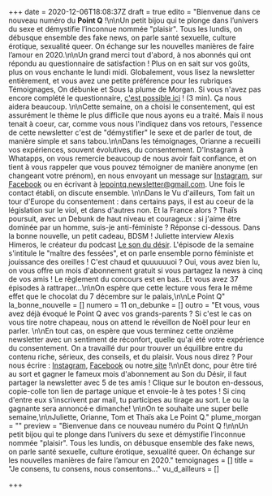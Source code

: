 +++
date = 2020-12-06T18:08:37Z
draft = true
edito = "Bienvenue dans ce nouveau numéro du **Point Q** !\n\nUn petit bijou qui te plonge dans l’univers du sexe et démystifie l’inconnue nommée \"plaisir\". Tous les lundis, on débusque ensemble des fake news, on parle santé sexuelle, culture érotique, sexualité queer. On échange sur les nouvelles manières de faire l’amour en 2020.\n\nUn grand merci tout d'abord, à nos abonnés qui ont répondu au questionnaire de satisfaction ! Plus on en sait sur vos goûts, plus on vous enchante le lundi midi. Globalement, vous lisez la newsletter entièrement, et vous avez une petite préférence pour les rubriques Témoignages, On débunke et Sous la plume de Morgan. Si vous n'avez pas encore complété le questionnaire, [c'est possible ici](https://docs.google.com/forms/d/1KKC3Fpw3pIBnjZ30VJOFNyYQhFS8vS9EFlfF8SSvENc/edit?fbclid=IwAR3PWGmBxLckeEhDhMA2kggf3AzKZdHtZji1kvQ6MSJAyLFI5sGry0WeqYs#response=ACYDBNg_2Sx30uv5sgHItzR3My9AxNHvc5Q-4zDYx2vGDqAIq-3OcinobAi4oaDr0h_eZAk) ! (3 min). Ça nous aidera beaucoup. \n\nCette semaine, on a choisi le consentement, qui est assurément le thème le plus difficile que nous ayons eu a traité. Mais il nous tenait à coeur, car, comme vous nous l'indiquez dans vos retours, l'essence de cette newsletter c'est de \"démystifier\" le sexe et de parler de tout, de manière simple et sans tabou.\n\nDans les témoignages, Orianne a recueilli vos expériences, souvent évolutives, du consentement. D'Instagram à Whatapps, on vous remercie beaucoup de nous avoir fait confiance, et on tient à vous rappeler que vous pouvez témoigner de manière anonyme (en changeant votre prénom), en nous envoyant un message sur [Instagram](https://www.instagram.com), sur [Facebook](https://www.facebook.com/lepointq.news) ou en écrivant à lepointq.newsletter@gmail.com. Une fois le contact établi, on discute ensemble. \n\nDans le Vu d'ailleurs, Tom fait un tour d'Europe du consentement : dans certains pays, il est au coeur de la législation sur le viol, et dans d'autres non. Et la France alors ? Thaïs poursuit, avec un Debunk de haut niveau et courageux : si j'aime être dominée par un homme, suis-je anti-féministe ? Réponse ci-dessous. Dans la bonne nouvelle, un petit cadeau, BDSM ! Juliette interview Alexis Himeros, le créateur du podcast [Le son du désir](https://www.lesondudesir.fr/lsdd_instagram). L'épisode de la semaine s'intitule le \"maître des fessées\", et on parle ensemble porno féministe et jouissance des oreilles ! C'est chaud et quuuuuuoi ? Oui, vous avez bien lu, on vous offre un mois d'abonnement gratuit si vous partagez la news à cinq de vos amis ! Le règlement du concours est en bas...Et vous avez 37 épisodes à rattraper...\n\nOn espère que cette lecture vous fera le même effet que le chocolat du 7 décembre sur le palais,\n\nLe Point Q"
la_bonne_nouvelle = []
numero = 11
on_debunke = []
outro = "Et vous, vous avez déjà évoqué le Point Q avec vos grands-parents ? Si c'est le cas on vous tire notre chapeau, nous on attend le réveillon de Noël pour leur en parler. \n\nEn tout cas, on espère que vous terminez cette onzième newsletter avec un sentiment de réconfort, quelle qu'ai été votre expérience du consentement. On a travaillé dur pour trouver un équilibre entre du contenu riche, sérieux, des conseils, et du plaisir. Vous nous direz ? Pour nous écrire : [Instagram](https://www.instagram.com/lepoint.q/), [Facebook]( \"https://www.facebook.com/lepointq.news\") ou notre[ site](https://lepointq.com) !\n\nEt donc, pour être tiré au sort et gagner le fameux mois d'abonnement au Son du Désir, il faut partager la newsletter avec 5 de tes amis ! Clique sur le bouton en-dessous, copie-colle ton lien de partage unique et envoie-le à tes potes ! Si cinq d'entre eux s'inscrivent par mail, tu participes au tirage au sort. Le ou la gagnante sera annoncé·e dimanche! \n\nOn te souhaite une super belle semaine,\n\nJuliette, Orianne, Tom et Thaïs aka Le Point Q."
plume_morgan = ""
preview = "Bienvenue dans ce nouveau numéro du Point Q !\n\nUn petit bijou qui te plonge dans l’univers du sexe et démystifie l’inconnue nommée \"plaisir\". Tous les lundis, on débusque ensemble des fake news, on parle santé sexuelle, culture érotique, sexualité queer. On échange sur les nouvelles manières de faire l’amour en 2020."
temoignages = []
title = "Je consens, tu consens, nous consentons..."
vu_d_ailleurs = []

+++
